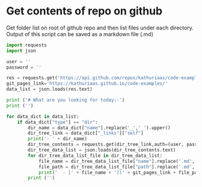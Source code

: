 # Get contents of repo on github

Get folder list on root of github repo and then list files under each directory. Output of this script can be saved as a markdown file (.md)

```python
import requests
import json

user = ''
password = ''

res = requests.get('https://api.github.com/repos/kathuriaas/code-examples/contents',auth=(user, password));
git_pages_link='https://kathuriaas.github.io/code-examples/'
data_list = json.loads(res.text)

print ('# What are you looking for today:-')
print ('')

for data_dict in data_list:
    if data_dict["type"] == "dir":
        dir_name = data_dict["name"].replace('_',' ').upper()
        dir_tree_link = data_dict["_links"]["self"]
        print('- ' + dir_name)
        dir_tree_contents = requests.get(dir_tree_link,auth=(user, password));
        dir_tree_data_list = json.loads(dir_tree_contents.text)
        for dir_tree_data_list_file in dir_tree_data_list:
            file_name = dir_tree_data_list_file["name"].replace('.md','').replace('_',' ').capitalize()
            file_path = dir_tree_data_list_file["path"].replace('.md','')
            print('  - [' + file_name + '](' + git_pages_link + file_path + ')')
        print ('')
```
